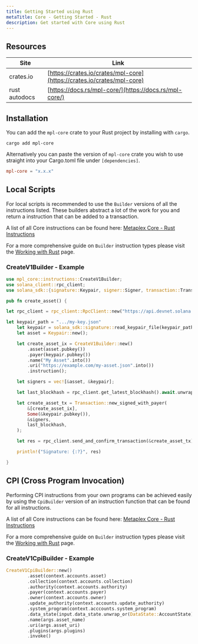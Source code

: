 ```yaml
---
title: Getting Started using Rust
metaTitle: Core - Getting Started - Rust
description: Get started with Core using Rust
---
```


## Resources

| Site          | Link                                                                   |
| ------------- | ---------------------------------------------------------------------- |
| crates.io     | [https://crates.io/crates/mpl-core](https://crates.io/crates/mpl-core) |
| rust autodocs | [https://docs.rs/mpl-core/](https://docs.rs/mpl-core/)                 |

## Installation
You can add the `mpl-core` crate to your Rust project by installing with `cargo`.

```shell
cargo add mpl-core
```

Alternatively you can paste the version of `mpl-core` crate you wish to use straight into your Cargo.toml file under `[dependencies]`.

```toml
mpl-core = "x.x.x"
```

## Local Scripts

For local scripts is recommended to use the `Builder` versions of all the instructions listed. These builders abstract a lot of the work for you and return a instruction that can be added to a transaction.

A list of all Core instructions can be found here: [Metaplex Core - Rust Instructions](https://docs.rs/mpl-core/0.7.0/mpl_core/instructions/index.html)

For a more comprehensive guide on `Builder` instruction types please visit the [Working with Rust](working-with-rust#working-with-rust-scripts-locally) page.

### CreateV1Builder - Example

```rust
use mpl_core::instructions::CreateV1Builder;
use solana_client::rpc_client;
use solana_sdk::{signature::Keypair, signer::Signer, transaction::Transaction};

pub fn create_asset() {

let rpc_client = rpc_client::RpcClient::new("https://api.devnet.solana.com".to_string());

let keypair_path = ".../my-key.json"
    let keypair = solana_sdk::signature::read_keypair_file(keypair_path).unwrap();
    let asset = Keypair::new();

    let create_asset_ix = CreateV1Builder::new()
        .asset(asset.pubkey())
        .payer(keypair.pubkey())
        .name("My Asset".into())
        .uri("https://example.com/my-asset.json".into())
        .instruction();

    let signers = vec![&asset, &keypair];

    let last_blockhash = rpc_client.get_latest_blockhash().await.unwrap();

    let create_asset_tx = Transaction::new_signed_with_payer(
        &[create_asset_ix],
        Some(&keypair.pubkey()),
        &signers,
        last_blockhash,
    );

    let res = rpc_client.send_and_confirm_transaction(&create_asset_tx).await.unwrap();

    println!("Signature: {:?}", res)

}
```

## CPI (Cross Program Invocation)

Performing CPI instructions from your own programs can be achieved easily by using the `CpiBuilder` version of an instruction function that can be found for all instructions.

A list of all Core instructions can be found here: [Metaplex Core - Rust Instructions](https://docs.rs/mpl-core/0.7.0/mpl_core/instructions/index.html)

For a more comprehensive guide on `Builder` instruction types please visit the [Working with Rust](working-with-rust#working-with-rust-scripts-locally) page.

### CreateV1CpiBuilder - Example

```rust
CreateV1CpiBuilder::new()
        .asset(context.accounts.asset)
        .collection(context.accounts.collection)
        .authority(context.accounts.authority)
        .payer(context.accounts.payer)
        .owner(context.accounts.owner)
        .update_authority(context.accounts.update_authority)
        .system_program(context.acccounts.system_program)
        .data_state(input.data_state.unwrap_or(DataState::AccountState))
        .name(args.asset_name)
        .uri(args.asset_uri)
        .plugins(args.plugins)
        .invoke()
```




